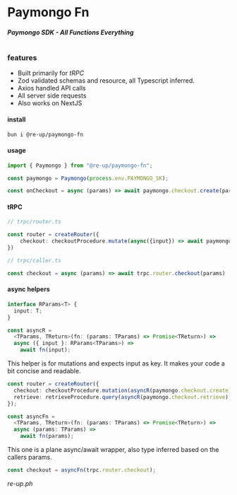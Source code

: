 # Paymongo Fn

##### Paymongo SDK - All Functions Everything

#

### features

- Built primarily for _tRPC_
- Zod validated schemas and resource, all Typescript inferred.
- Axios handled API calls
- All server side requests
- Also works on NextJS

#### install

```zsh
bun i @re-up/paymongo-fn
```

#### usage

```ts
import { Paymongo } from "@re-up/paymongo-fn";

const paymongo = Paymongo(process.env.PAYMONGO_SK);

const onCheckout = async (params) => await paymongo.checkout.create(params);
```

#### tRPC

```ts
// trpc/router.ts

const router = createRouter({
    checkout: checkoutProcedure.mutate(async({input}) => await paymongo.checkout.create(input)
})

// trpc/caller.ts

const checkout = async (params) => await trpc.router.checkout(params)
```

#### async helpers

```typescript
interface RParams<T> {
  input: T;
}

const asyncR =
  <TParams, TReturn>(fn: (params: TParams) => Promise<TReturn>) =>
  async ({ input }: RParams<TParams>) =>
    await fn(input);
```

This helper is for mutations and expects input as key. It makes your code a bit concise and readable.

```ts
const router = createRouter({
  checkout: checkoutProcedure.mutation(asyncR(paymongo.checkout.create)),
  retrieve: retrieveProcedure.query(asyncR(paymongo.checkout.retrieve)),
});
```

```ts
const asyncFn =
  <TParams, TReturn>(fn: (params: TParams) => Promise<TReturn>) =>
  async (params: TParams) =>
    await fn(params);
```

This one is a plane async/await wrapper, also type inferred based on the callers params.

```ts
const checkout = asyncFn(trpc.router.checkout);
```

_re-up.ph_
